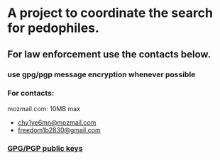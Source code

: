 # A project to coordinate the search for pedophiles.
## For law enforcement use the contacts below.
### use gpg/pgp message encryption whenever possible

### For contacts:
mozmail.com: 10MB max
- chy1ye6mn@mozmail.com
- freedom1b2830@gmail.com

### [GPG/PGP public keys](https://github.com/PEHunters/.github/tree/main/gpg_publ)
